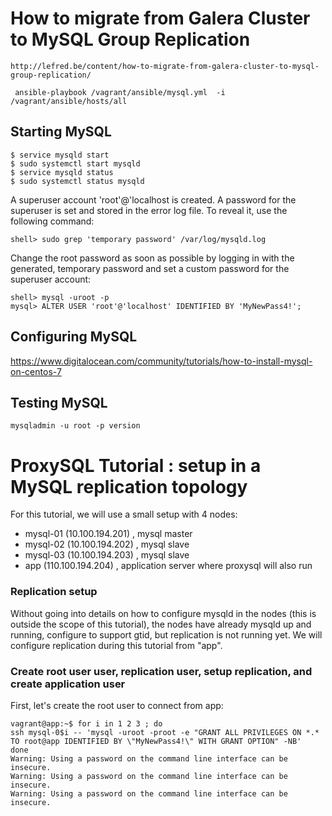 # How to migrate from Galera Cluster to MySQL Group Replication
```
http://lefred.be/content/how-to-migrate-from-galera-cluster-to-mysql-group-replication/

 ansible-playbook /vagrant/ansible/mysql.yml  -i /vagrant/ansible/hosts/all

```
## Starting MySQL
```
$ service mysqld start
$ sudo systemctl start mysqld
$ service mysqld status
$ sudo systemctl status mysqld
```


A superuser account 'root'@'localhost is created. A password for the superuser is set and stored in the error log file. To reveal it, use the following command:
```
shell> sudo grep 'temporary password' /var/log/mysqld.log
```

Change the root password as soon as possible by logging in with the generated, temporary password and set a custom password for the superuser account:

```
shell> mysql -uroot -p
mysql> ALTER USER 'root'@'localhost' IDENTIFIED BY 'MyNewPass4!';
```

## Configuring MySQL
https://www.digitalocean.com/community/tutorials/how-to-install-mysql-on-centos-7

## Testing MySQL
```
mysqladmin -u root -p version
```
# ProxySQL Tutorial : setup in a MySQL replication topology
For this tutorial, we will use a small setup with 4 nodes:
- mysql-01 (10.100.194.201) , mysql master
- mysql-02 (10.100.194.202) , mysql slave
- mysql-03 (10.100.194.203) , mysql slave 
- app (110.100.194.204) , application server where proxysql will also run

### Replication setup

Without going into details on how to configure mysqld in the nodes (this is outside the scope of this tutorial), the nodes have already mysqld up and running, configure to support gtid, but replication is not running yet. We will configure replication during this tutorial from "app".

### Create root user user,  replication user, setup replication, and create application user

First, let's create the root user to connect from app:
```
vagrant@app:~$ for i in 1 2 3 ; do
ssh mysql-0$i -- 'mysql -uroot -proot -e "GRANT ALL PRIVILEGES ON *.* TO root@app IDENTIFIED BY \"MyNewPass4!\" WITH GRANT OPTION" -NB'
done
Warning: Using a password on the command line interface can be insecure.
Warning: Using a password on the command line interface can be insecure.
Warning: Using a password on the command line interface can be insecure.
```

